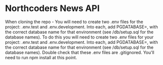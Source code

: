 # Northcoders News API

When cloning the repo - 
You will need to create two .env files for the project: .env.test and .env.development. 
Into each, add PGDATABASE=, with the correct database name for that environment (see /db/setup.sql for the database names).
To do this you will need to create two .env files for your project: 
.env.test and .env.development. 
Into each, add PGDATABASE=, with the correct database name for that environment (see /db/setup.sql for the database names). 
Double check that these .env files are .gitignored.
You'll need to run npm install at this point.

